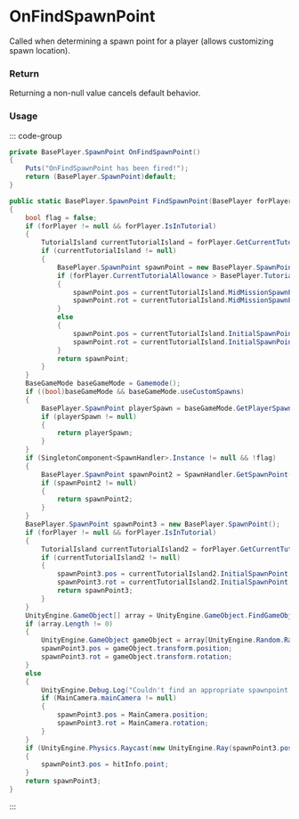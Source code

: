 # OnFindSpawnPoint
<Badge type="info" text="Player"/>[<Badge type="danger" text="Carbon Compatible"/>](https://github.com/CarbonCommunity/Carbon)[<Badge type="warning" text="Oxide Compatible"/>](https://github.com/OxideMod/Oxide.Rust)
Called when determining a spawn point for a player (allows customizing spawn location).

### Return
Returning a non-null value cancels default behavior.

### Usage
::: code-group
```csharp [Example]
private BasePlayer.SpawnPoint OnFindSpawnPoint()
{
	Puts("OnFindSpawnPoint has been fired!");
	return (BasePlayer.SpawnPoint)default;
}
```
```csharp [Source — Assembly-CSharp @ ServerMgr]
public static BasePlayer.SpawnPoint FindSpawnPoint(BasePlayer forPlayer = null)
{
	bool flag = false;
	if (forPlayer != null && forPlayer.IsInTutorial)
	{
		TutorialIsland currentTutorialIsland = forPlayer.GetCurrentTutorialIsland();
		if (currentTutorialIsland != null)
		{
			BasePlayer.SpawnPoint spawnPoint = new BasePlayer.SpawnPoint();
			if (forPlayer.CurrentTutorialAllowance > BasePlayer.TutorialItemAllowance.Level1_HatchetPickaxe)
			{
				spawnPoint.pos = currentTutorialIsland.MidMissionSpawnPoint.position;
				spawnPoint.rot = currentTutorialIsland.MidMissionSpawnPoint.rotation;
			}
			else
			{
				spawnPoint.pos = currentTutorialIsland.InitialSpawnPoint.position;
				spawnPoint.rot = currentTutorialIsland.InitialSpawnPoint.rotation;
			}
			return spawnPoint;
		}
	}
	BaseGameMode baseGameMode = Gamemode();
	if ((bool)baseGameMode && baseGameMode.useCustomSpawns)
	{
		BasePlayer.SpawnPoint playerSpawn = baseGameMode.GetPlayerSpawn(forPlayer);
		if (playerSpawn != null)
		{
			return playerSpawn;
		}
	}
	if (SingletonComponent<SpawnHandler>.Instance != null && !flag)
	{
		BasePlayer.SpawnPoint spawnPoint2 = SpawnHandler.GetSpawnPoint();
		if (spawnPoint2 != null)
		{
			return spawnPoint2;
		}
	}
	BasePlayer.SpawnPoint spawnPoint3 = new BasePlayer.SpawnPoint();
	if (forPlayer != null && forPlayer.IsInTutorial)
	{
		TutorialIsland currentTutorialIsland2 = forPlayer.GetCurrentTutorialIsland();
		if (currentTutorialIsland2 != null)
		{
			spawnPoint3.pos = currentTutorialIsland2.InitialSpawnPoint.position;
			spawnPoint3.rot = currentTutorialIsland2.InitialSpawnPoint.rotation;
			return spawnPoint3;
		}
	}
	UnityEngine.GameObject[] array = UnityEngine.GameObject.FindGameObjectsWithTag("spawnpoint");
	if (array.Length != 0)
	{
		UnityEngine.GameObject gameObject = array[UnityEngine.Random.Range(0, array.Length)];
		spawnPoint3.pos = gameObject.transform.position;
		spawnPoint3.rot = gameObject.transform.rotation;
	}
	else
	{
		UnityEngine.Debug.Log("Couldn't find an appropriate spawnpoint for the player - so spawning at camera");
		if (MainCamera.mainCamera != null)
		{
			spawnPoint3.pos = MainCamera.position;
			spawnPoint3.rot = MainCamera.rotation;
		}
	}
	if (UnityEngine.Physics.Raycast(new UnityEngine.Ray(spawnPoint3.pos, UnityEngine.Vector3.down), out var hitInfo, 32f, 1537286401))
	{
		spawnPoint3.pos = hitInfo.point;
	}
	return spawnPoint3;
}

```
:::
